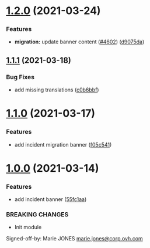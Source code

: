 # [1.2.0](https://github.com/ovh/manager/compare/@ovh-ux/manager-incident-banner@1.1.1...@ovh-ux/manager-incident-banner@1.2.0) (2021-03-24)


### Features

* **migration:** update banner content ([#4602](https://github.com/ovh/manager/issues/4602)) ([d9075da](https://github.com/ovh/manager/commit/d9075da77b8ac67f2e4e4e64d82b22c5a061c5f4))



## [1.1.1](https://github.com/ovh/manager/compare/@ovh-ux/manager-incident-banner@1.1.0...@ovh-ux/manager-incident-banner@1.1.1) (2021-03-18)


### Bug Fixes

* add missing translations ([c0b6bbf](https://github.com/ovh/manager/commit/c0b6bbf3adeee350c48795c436c8430f3c44daf1))



# [1.1.0](https://github.com/ovh/manager/compare/@ovh-ux/manager-incident-banner@1.0.0...@ovh-ux/manager-incident-banner@1.1.0) (2021-03-17)


### Features

* add incident migration banner ([f05c541](https://github.com/ovh/manager/commit/f05c541b027a1af92f211c7d17bb08c8c466eb50))



# [1.0.0](https://github.com/ovh/manager/compare/@ovh-ux/manager-incident-banner@0.0.0...@ovh-ux/manager-incident-banner@1.0.0) (2021-03-14)


### Features

* add incident banner ([55fc1aa](https://github.com/ovh/manager/commit/55fc1aa2499bca3f0bb0b438dcfe23cdbe30694f))


### BREAKING CHANGES

* Init module

Signed-off-by: Marie JONES <marie.jones@corp.ovh.com>



